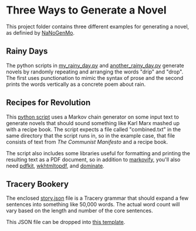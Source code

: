 # Three Ways to Generate a Novel

This project folder contains three different examples for generating a novel, as definied by [NaNoGenMo](http://nanogenmo.github.io). 

## Rainy Days
The python scripts in [my_rainy_day.py](my_rainy_day.py) and [another_rainy_day.py](another_rainy_day.py) generate novels by randomly repeating and arranging the words "drip" and "drop". The first uses punctionation to mimic the syntax of prose and the second prints the words vertically as a concrete poem about rain.

## Recipes for Revolution
This [python script](revolution_recipes.py) uses a Markov chain generator on some input text to generate novels that should sound something like Karl Marx mashed up with a recipe book. The script expects a file called "combined.txt" in the same directory that the script runs in, so in the example case, that file consists of text from _The Communist Manifesto_ and a recipe book.

The script also includes some libraries useful for formatting and printing the resulting text as a PDF document, so in addition to [markovify](https://github.com/jsvine/markovify), you'll also need [pdfkit](https://pypi.org/project/pdfkit/), [wkhtmltopdf](https://wkhtmltopdf.org/), and [dominate](https://github.com/Knio/dominate/).

## Tracery Bookery
The enclosed [story.json](story.json) file is a Tracery grammar that should expand a few sentences into something like 50,000 words. The actual word count will vary based on the length and number of the core sentences.

This JSON file can be dropped into [this template](https://github.com/zachwhalen/bookery).

